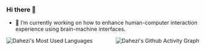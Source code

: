 ### Hi there 👋


- 🔭 I’m currently working on how to enhance human-computer interaction experience using brain-machine interfaces.
<div style="display:flex; justify-content: space-between;">
    <img src="https://github-readme-stats.vercel.app/api/top-langs/?username=DAHEZI12138&layout=compact&hide_border=true&langs_count=10" alt="Dahezi's Most Used Languages">
    <img src="https://github-readme-activity-graph.vercel.app/graph?username=DAHEZI12138&theme=github&bg_color=85C1E9&line=F4F6F7&radius=16" alt="Dahezi's Github Activity Graph">
</div>



